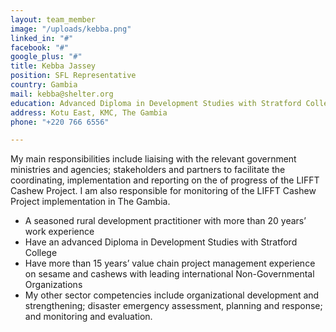```yaml
---
layout: team_member
image: "/uploads/kebba.png"
linked_in: "#"
facebook: "#"
google_plus: "#"
title: Kebba Jassey
position: SFL Representative
country: Gambia
mail: kebba@shelter.org
education: Advanced Diploma in Development Studies with Stratford College
address: Kotu East, KMC, The Gambia
phone: "+220 766 6556"

---
```

My main responsibilities include liaising with the relevant government ministries and agencies; stakeholders and partners to facilitate the coordinating, implementation and reporting on the of progress of the LIFFT Cashew Project. I am also responsible for monitoring of the LIFFT Cashew Project implementation in The Gambia.

* A seasoned rural development practitioner with more than 20 years’ work experience
* Have an advanced Diploma in Development Studies with Stratford College
* Have more than 15 years’ value chain project management experience on sesame and cashews with leading international Non-Governmental Organizations
* My other sector competencies include organizational development and strengthening; disaster emergency assessment, planning and response; and monitoring and evaluation.